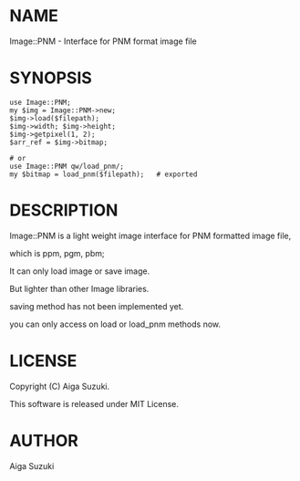 # NAME

Image::PNM - Interface for PNM format image file

# SYNOPSIS

    use Image::PNM;
    my $img = Image::PNM->new;
    $img->load($filepath);
    $img->width; $img->height;
    $img->getpixel(1, 2);
    $arr_ref = $img->bitmap;
    
    # or
    use Image::PNM qw/load_pnm/;
    my $bitmap = load_pnm($filepath);   # exported

# DESCRIPTION

Image::PNM is a light weight image interface for PNM formatted image file,

which is ppm, pgm, pbm;

It can only load image or save image.

But lighter than other Image libraries.

saving method has not been implemented yet.

you can only access on load or load\_pnm methods now.

# LICENSE

Copyright (C) Aiga Suzuki.

This software is released under MIT License.

# AUTHOR

Aiga Suzuki
